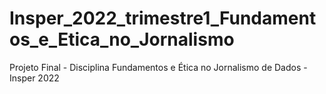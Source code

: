 # Insper_2022_trimestre1_Fundamentos_e_Etica_no_Jornalismo
Projeto Final - Disciplina Fundamentos e Ética no Jornalismo de Dados - Insper 2022 
